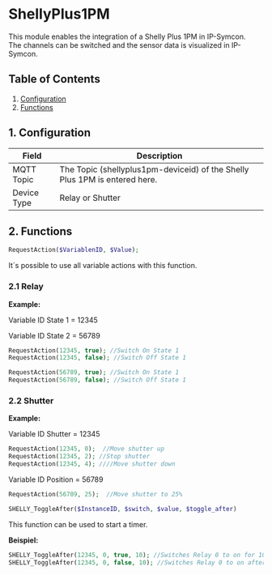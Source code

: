 # ShellyPlus1PM
   This module enables the integration of a Shelly Plus 1PM in IP-Symcon.\
   The channels can be switched and the sensor data is visualized in IP-Symcon.   
    
   ## Table of Contents
   1. [Configuration](#1-configuration)
   2. [Functions](#2-functions)
   
   ## 1. Configuration
   
   Field        | Description
   ------------ | -------------
   MQTT Topic   | The Topic (shellyplus1pm-deviceid) of the Shelly Plus 1PM is entered here.
   Device Type  | Relay or Shutter
   
   ## 2. Functions

   ```php
   RequestAction($VariablenID, $Value);
   ```
   It´s possible to use all variable actions with this function.

   ### 2.1 Relay

   **Example:**

   Variable ID State 1  = 12345

   Variable ID State 2  = 56789
   ```php
   RequestAction(12345, true); //Switch On State 1
   RequestAction(12345, false); //Switch Off State 1

   RequestAction(56789, true); //Switch On State 1
   RequestAction(56789, false); //Switch Off State 1
   ```
   
  ### 2.2 Shutter

   **Example:**
   
   Variable ID Shutter = 12345
   ```php
   RequestAction(12345, 0);  //Move shutter up
   RequestAction(12345, 2); //Stop shutter
   RequestAction(12345, 4); ////Move shutter down

   ```

   Variable ID Position = 56789
   ```php
   RequestAction(56789, 25);  //Move shutter to 25%
   ```

   ```php
   SHELLY_ToggleAfter($InstanceID, $switch, $value, $toggle_after)
   ```
   This function can be used to start a timer.

   **Beispiel:**

   ```php
   SHELLY_ToggleAfter(12345, 0, true, 10); //Switches Relay 0 to on for 10 seconds.
   SHELLY_ToggleAfter(12345, 0, false, 10); //Switches Relay 0 to on after 10 seconds.
